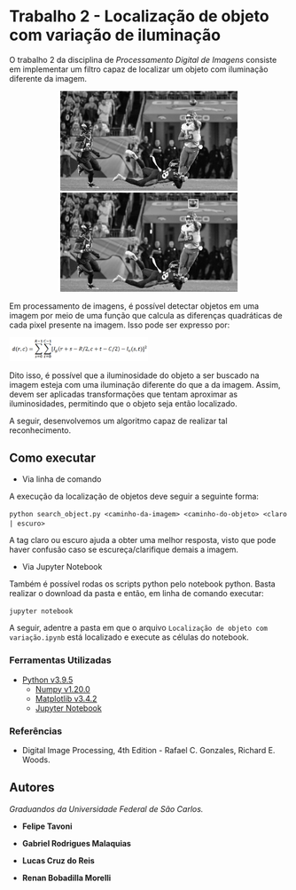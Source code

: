 # Trabalho 2 - Localização de objeto com variação de iluminação

O trabalho 2 da disciplina de *Processamento Digital de Imagens* consiste em implementar um filtro capaz de localizar um objeto com iluminação diferente da imagem.

<p align="middle">
    <img src="images/MahomesPassPng.png" alt="Mahomes Pass" width="320">
    <img src="images/ObjLocated.png" alt="Mahomes Pass Located" width="320">
</p>

Em processamento de imagens, é possível detectar objetos em uma imagem por meio de uma função que calcula as diferenças quadráticas de cada pixel presente na imagem. Isso pode ser expresso por:

<img src="images/DiferencasQuadraticas.png" alt="Diferença Quadrática" style="width: 250px;">

Dito isso, é possível que a iluminosidade do objeto a ser buscado na imagem esteja com uma iluminação diferente do que a da imagem. Assim, devem ser aplicadas transformações que tentam aproximar as iluminosidades, permitindo que o objeto seja então localizado.

A seguir, desenvolvemos um algoritmo capaz de realizar tal reconhecimento.


## Como executar

- Via linha de comando

A execução da localização de objetos deve seguir a seguinte forma:

`python search_object.py <caminho-da-imagem> <caminho-do-objeto> <claro | escuro>`

A tag claro ou escuro ajuda a obter uma melhor resposta, visto que pode haver confusão caso se escureça/clarifique demais a imagem.

- Via Jupyter Notebook

Também é possível rodas os scripts python pelo notebook python. Basta realizar o download da pasta e então, em linha de comando executar:

`jupyter notebook`

A seguir, adentre a pasta em que o arquivo `Localização de objeto com variação.ipynb` está localizado e execute as células do notebook.

### Ferramentas Utilizadas

- [Python v3.9.5](https://www.python.org/)
    - [Numpy v1.20.0](https://numpy.org/)
    - [Matplotlib v3.4.2](https://matplotlib.org/)
    - [Jupyter Notebook](https://jupyter.org/index.html)

### Referências

- Digital Image Processing, 4th Edition - Rafael C. Gonzales, Richard E. Woods.

## Autores

*Graduandos da Universidade Federal de São Carlos.*

- **Felipe Tavoni**

- **Gabriel Rodrigues Malaquias**

- **Lucas Cruz do Reis**

- **Renan Bobadilla Morelli**

